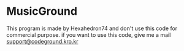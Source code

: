 # MusicGround
This program is made by Hexahedron74 and don't use this code for commercial purpose.
if you want to use this code, give me a mail
support@codeground.kro.kr
